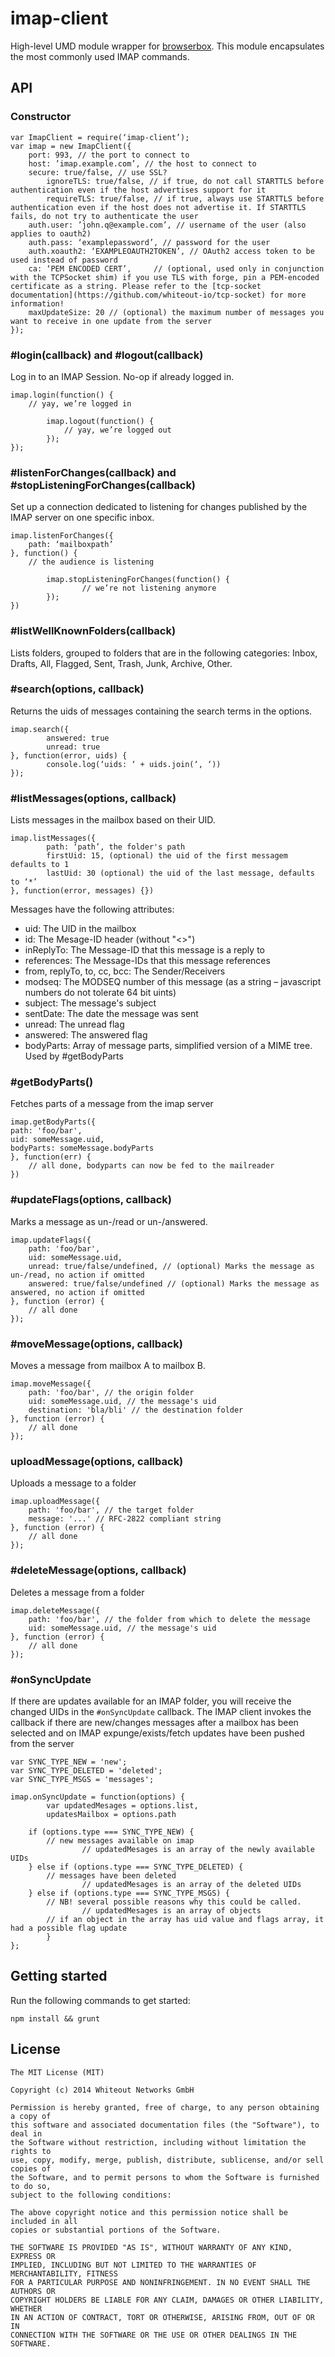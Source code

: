 # imap-client

High-level UMD module wrapper for [browserbox](https://github.com/whiteout-io/browserbox). This module encapsulates the most commonly used IMAP commands.

## API

### Constructor

```
var ImapClient = require(‘imap-client’);
var imap = new ImapClient({
    port: 993, // the port to connect to
    host: ’imap.example.com’, // the host to connect to
    secure: true/false, // use SSL?
        ignoreTLS: true/false, // if true, do not call STARTTLS before authentication even if the host advertises support for it
        requireTLS: true/false, // if true, always use STARTTLS before authentication even if the host does not advertise it. If STARTTLS fails, do not try to authenticate the user
    auth.user: ’john.q@example.com’, // username of the user (also applies to oauth2)
    auth.pass: ‘examplepassword’, // password for the user
    auth.xoauth2: ‘EXAMPLEOAUTH2TOKEN’, // OAuth2 access token to be used instead of password
    ca: ‘PEM ENCODED CERT’,     // (optional, used only in conjunction with the TCPSocket shim) if you use TLS with forge, pin a PEM-encoded certificate as a string. Please refer to the [tcp-socket documentation](https://github.com/whiteout-io/tcp-socket) for more information!
    maxUpdateSize: 20 // (optional) the maximum number of messages you want to receive in one update from the server
});
```

### #login(callback) and #logout(callback)

Log in to an IMAP Session. No-op if already logged in.

```
imap.login(function() {
    // yay, we’re logged in

        imap.logout(function() {
            // yay, we’re logged out
        });
});
```

### #listenForChanges(callback) and #stopListeningForChanges(callback)

Set up a connection dedicated to listening for changes published by the IMAP server on one specific inbox.

```
imap.listenForChanges({
    path: ‘mailboxpath’
}, function() {
    // the audience is listening

        imap.stopListeningForChanges(function() {
                // we’re not listening anymore
        });
})
```

### #listWellKnownFolders(callback)

Lists folders, grouped to folders that are in the following categories: Inbox, Drafts, All, Flagged, Sent, Trash, Junk, Archive, Other.

### #search(options, callback)

Returns the uids of messages containing the search terms in the options.

```
imap.search({
        answered: true
        unread: true
}, function(error, uids) {
        console.log(‘uids: ‘ + uids.join(‘, ‘))
});
```

### #listMessages(options, callback)

Lists messages in the mailbox based on their UID.

```
imap.listMessages({
        path: ‘path’, the folder's path
        firstUid: 15, (optional) the uid of the first messagem defaults to 1
        lastUid: 30 (optional) the uid of the last message, defaults to ‘*’
}, function(error, messages) {})
```

Messages have the following attributes:

* uid: The UID in the mailbox
* id: The Mesage-ID header (without "<>")
* inReplyTo: The Message-ID that this message is a reply to
* references: The Message-IDs that this message references
* from, replyTo, to, cc, bcc: The Sender/Receivers
* modseq: The MODSEQ number of this message (as a string – javascript numbers do not tolerate 64 bit uints)
* subject: The message's subject
* sentDate: The date the message was sent
* unread: The unread flag
* answered: The answered flag
* bodyParts: Array of message parts, simplified version of a MIME tree. Used by #getBodyParts

### #getBodyParts()

Fetches parts of a message from the imap server

```
imap.getBodyParts({
path: 'foo/bar',
uid: someMessage.uid,
bodyParts: someMessage.bodyParts
}, function(err) {
    // all done, bodyparts can now be fed to the mailreader
})
```

### #updateFlags(options, callback)

Marks a message as un-/read or un-/answered.

```
imap.updateFlags({
    path: 'foo/bar',
    uid: someMessage.uid,
    unread: true/false/undefined, // (optional) Marks the message as un-/read, no action if omitted
    answered: true/false/undefined // (optional) Marks the message as answered, no action if omitted
}, function (error) {
    // all done
});
```

### #moveMessage(options, callback)

Moves a message from mailbox A to mailbox B.

```
imap.moveMessage({
    path: 'foo/bar', // the origin folder
    uid: someMessage.uid, // the message's uid
    destination: 'bla/bli' // the destination folder
}, function (error) {
    // all done
});
```

### uploadMessage(options, callback)

Uploads a message to a folder

```
imap.uploadMessage({
    path: 'foo/bar', // the target folder
    message: '...' // RFC-2822 compliant string
}, function (error) {
    // all done
});
```

### #deleteMessage(options, callback)

Deletes a message from a folder

```
imap.deleteMessage({
    path: 'foo/bar', // the folder from which to delete the message
    uid: someMessage.uid, // the message's uid
}, function (error) {
    // all done
});
```

### #onSyncUpdate

If there are updates available for an IMAP folder, you will receive the changed UIDs in the `#onSyncUpdate` callback. The IMAP client invokes the callback if there are new/changes messages after a mailbox has been selected and on IMAP expunge/exists/fetch updates have been pushed from the server

```
var SYNC_TYPE_NEW = 'new';
var SYNC_TYPE_DELETED = 'deleted';
var SYNC_TYPE_MSGS = 'messages';

imap.onSyncUpdate = function(options) {
        var updatedMesages = options.list,
        updatesMailbox = options.path

    if (options.type === SYNC_TYPE_NEW) {
        // new messages available on imap
                // updatedMesages is an array of the newly available UIDs
    } else if (options.type === SYNC_TYPE_DELETED) {
        // messages have been deleted
                // updatedMesages is an array of the deleted UIDs
    } else if (options.type === SYNC_TYPE_MSGS) {
        // NB! several possible reasons why this could be called.
                // updatedMesages is an array of objects
        // if an object in the array has uid value and flags array, it had a possible flag update
        }
};
```

## Getting started

Run the following commands to get started:

    npm install && grunt

## License

```
The MIT License (MIT)

Copyright (c) 2014 Whiteout Networks GmbH

Permission is hereby granted, free of charge, to any person obtaining a copy of
this software and associated documentation files (the "Software"), to deal in
the Software without restriction, including without limitation the rights to
use, copy, modify, merge, publish, distribute, sublicense, and/or sell copies of
the Software, and to permit persons to whom the Software is furnished to do so,
subject to the following conditions:

The above copyright notice and this permission notice shall be included in all
copies or substantial portions of the Software.

THE SOFTWARE IS PROVIDED "AS IS", WITHOUT WARRANTY OF ANY KIND, EXPRESS OR
IMPLIED, INCLUDING BUT NOT LIMITED TO THE WARRANTIES OF MERCHANTABILITY, FITNESS
FOR A PARTICULAR PURPOSE AND NONINFRINGEMENT. IN NO EVENT SHALL THE AUTHORS OR
COPYRIGHT HOLDERS BE LIABLE FOR ANY CLAIM, DAMAGES OR OTHER LIABILITY, WHETHER
IN AN ACTION OF CONTRACT, TORT OR OTHERWISE, ARISING FROM, OUT OF OR IN
CONNECTION WITH THE SOFTWARE OR THE USE OR OTHER DEALINGS IN THE SOFTWARE.
```
